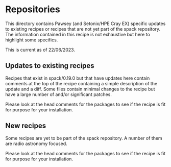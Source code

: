 # Repositories

This directory contains Pawsey (and Setonix/HPE Cray EX) specific updates to existing recipes or 
recipes that are not yet part of the spack repository. The information contained in this recipe 
is not exhaustive but here to highlight some specifics. 

This is current as of 22/06/2023. 

## Updates to existing recipes

Recipes that exist in spack/0.19.0 but that have updates here contain comments at the top of 
the recipe containing a simple description of the update and a diff. Some files contain minimal 
changes to the recipe but have a large number of and/or significant patches. 

Please look at the head comments for the packages to see if the recipe is fit for purpose for your installation. 

## New recipes 

Some recipes are yet to be part of the spack repository. A number of them are radio astronomy focused. 

Please look at the head comments for the packages to see if the recipe is fit for purpose for your installation.
